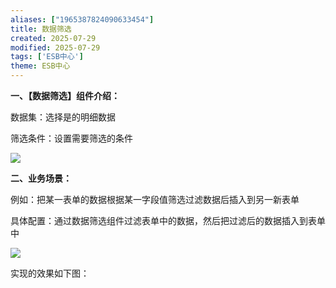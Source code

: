 ```yaml
---
aliases: ["1965387824090633454"]
title: 数据筛选
created: 2025-07-29
modified: 2025-07-29
tags: ['ESB中心']
theme: ESB中心
---
```


**一、【数据筛选】组件介绍：**

数据集：选择是的明细数据

筛选条件：设置需要筛选的条件

![](https://myhelpdoc.oss-cn-heyuan.aliyuncs.com/mdimages/95e891c70a8ad608d5bd54a1774615b1.jpg)

**二、业务场景：**

例如：把某一表单的数据根据某一字段值筛选过滤数据后插入到另一新表单

具体配置：通过数据筛选组件过滤表单中的数据，然后把过滤后的数据插入到表单中

![](https://myhelpdoc.oss-cn-heyuan.aliyuncs.com/mdimages/b38c6c293e86e02205c662f929bdabe5.jpg)

实现的效果如下图：

